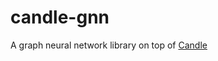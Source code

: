 # candle-gnn

A graph neural network library on top of [Candle](https://github.com/huggingface/candle/)
